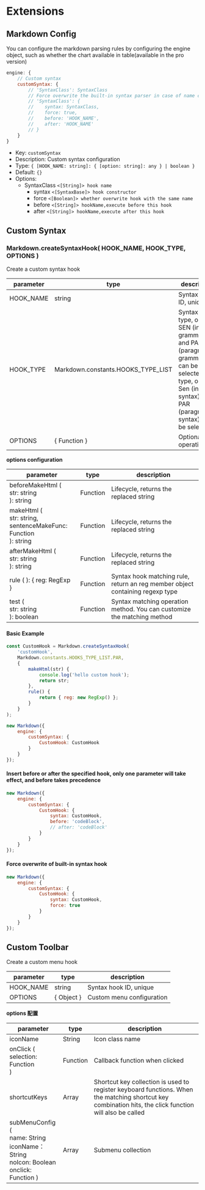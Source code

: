 # Extensions

## Markdown Config

You can configure the markdown parsing rules by configuring the engine object, such as whether the chart available in table(available in the pro version)

```js
engine: {
    // Custom syntax
    customSyntax: {
        // 'SyntaxClass': SyntaxClass   
        // Force overwrite the built-in syntax parser in case of name conflict
        // 'SyntaxClass': {             
        //    syntax: SyntaxClass,      
        //    force: true,              
        //    before: 'HOOK_NAME',      
        //    after: 'HOOK_NAME'        
        // }
    }
}
```

- Key: `customSyntax`
- Description: Custom syntax configuration
- Type: ``{ [HOOK_NAME: string]: { [option: string]: any } | boolean }``
- Default: `{}`
- Options:
  - SyntaxClass   `<[String]> hook name`
    - syntax    `<[SyntaxBase]> hook constructor`
    - force     `<[Boolean]> whether overwrite hook with the same name`
    - before    `<[String]> hookName,execute before this hook`
    - after     `<[String]> hookName,execute after this hook`

## Custom Syntax

### Markdown.createSyntaxHook( HOOK_NAME, HOOK_TYPE, OPTIONS )

Create a custom syntax hook

| parameter      | type                              | description                                                                     |
| --------- | ---------------------------------- | ------------------------------------------------------------------------ |
| HOOK_NAME | string                             | Syntax hook ID, unique                                                   |
| HOOK_TYPE | Markdown.constants.HOOKS_TYPE_LIST | Syntax Hook type, only SEN (inline grammar) and PAR (paragraph grammar) can be selectedhook type, only Sen (inline syntax) and PAR (paragraph syntax) can be selected               |
| OPTIONS   | { Function }                       | Optional operation                                                            |

**options configuration**

| parameter      | type                              | description                                                                     |
| ----------------------------------------------------------------------- | -------- | ----------------------------------------------------------- |
| beforeMakeHtml (<br>str: string<br> ): string                           | Function | Lifecycle, returns the replaced string                                |
| makeHtml (<br>str: string,<br> sentenceMakeFunc: Function<br> ): string | Function | Lifecycle, returns the replaced string                                |
| afterMakeHtml (<br>str: string<br> ): string                            | Function | Lifecycle, returns the replaced string                                |
| rule ( ): { reg: RegExp }                                               | Function | Syntax hook matching rule, return an  reg member object containing regexp type |
| test (<br>str: string<br>): boolean                                     | Function | Syntax matching operation method. You can customize the matching method                          |

#### Basic Example

```Javascript
const CustomHook = Markdown.createSyntaxHook(
    'customHook',
    Markdown.constants.HOOKS_TYPE_LIST.PAR,
    {
        makeHtml(str) {
            console.log('hello custom hook');
            return str;
        },
        rule() {
            return { reg: new RegExp() };
        }
    }
);

new Markdown({
    engine: {
        customSyntax: {
            CustomHook: CustomHook
        }
    }
});
```

#### Insert before or after the specified hook, only one parameter will take effect, and before takes precedence

```Javascript
new Markdown({
    engine: {
        customSyntax: {
            CustomHook: {
                syntax: CustomHook,
                before: 'codeBlock',
                // after: 'codeBlock'
            }
        }
    }
});
```

#### Force overwrite of built-in syntax hook

```Javascript
new Markdown({
    engine: {
        customSyntax: {
            CustomHook: {
                syntax: CustomHook,
                force: true
            }
        }
    }
});
```

## Custom Toolbar

Create a custom menu hook

| parameter      | type                              | description                                                                     |
| --------- | ---------------------------------- | ------------------------------------------------------------------------ |
| HOOK_NAME | string                             | Syntax hook ID, unique                                                   |
| OPTIONS   | { Object }                       | Custom menu configuration                                                       |

**options 配置**

| parameter      | type                              | description                                                                     |
| ----------------------------------------------------------------------- | -------- | ----------------------------------------------------------- |
| iconName                           | String | Icon class name                               |
| onClick (<br> selection: Function<br> ) | Function | Callback function when clicked                                |
| shortcutKeys   | Array | Shortcut key collection is used to register keyboard functions. When the matching shortcut key combination hits, the click function will also be called   |
| subMenuConfig (<br>name: String<br>iconName： String<Br>noIcon: Boolean<Br>onclick: Function ) | Array | Submenu collection |
